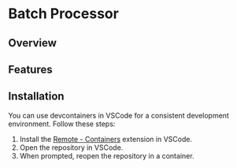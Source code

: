 # Batch Processor

## Overview

## Features

## Installation
You can use devcontainers in VSCode for a consistent development environment. Follow these steps:

1. Install the [Remote - Containers](https://marketplace.visualstudio.com/items?itemName=ms-vscode-remote.remote-containers) extension in VSCode.
2. Open the repository in VSCode.
3. When prompted, reopen the repository in a container.
